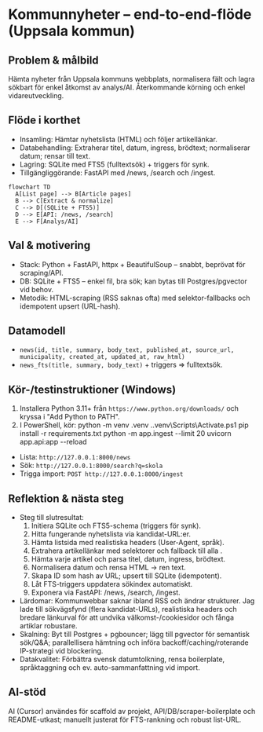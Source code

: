 # Kommunnyheter – end-to-end-flöde (Uppsala kommun)

## Problem & målbild
Hämta nyheter från Uppsala kommuns webbplats, normalisera fält och lagra sökbart för enkel åtkomst av analys/AI. Återkommande körning och enkel vidareutveckling.

## Flöde i korthet
- Insamling: Hämtar nyhetslista (HTML) och följer artikellänkar.
- Databehandling: Extraherar titel, datum, ingress, brödtext; normaliserar datum; rensar till text.
- Lagring: SQLite med FTS5 (fulltextsök) + triggers för synk.
- Tillgängliggörande: FastAPI med /news, /search och /ingest.

```mermaid
flowchart TD
  A[List page] --> B[Article pages]
  B --> C[Extract & normalize]
  C --> D[(SQLite + FTS5)]
  D --> E[API: /news, /search]
  E --> F[Analys/AI]
```

## Val & motivering
- Stack: Python + FastAPI, httpx + BeautifulSoup – snabbt, beprövat för scraping/API.
- DB: SQLite + FTS5 – enkel fil, bra sök; kan bytas till Postgres/pgvector vid behov.
- Metodik: HTML-scraping (RSS saknas ofta) med selektor-fallbacks och idempotent upsert (URL-hash).

## Datamodell
- `news(id, title, summary, body_text, published_at, source_url, municipality, created_at, updated_at, raw_html)`
- `news_fts(title, summary, body_text)` + triggers => fulltextsök.

## Kör-/testinstruktioner (Windows)
1) Installera Python 3.11+ från `https://www.python.org/downloads/` och kryssa i "Add Python to PATH".
2) I PowerShell, kör:
python -m venv .venv
.\.venv\Scripts\Activate.ps1
pip install -r requirements.txt
python -m app.ingest --limit 20
uvicorn app.api:app --reload

- Lista: `http://127.0.0.1:8000/news`
- Sök: `http://127.0.0.1:8000/search?q=skola`
- Trigga import: `POST http://127.0.0.1:8000/ingest`

## Reflektion & nästa steg
- Steg till slutresultat:
  1. Initiera SQLite och FTS5-schema (triggers för synk).
  2. Hitta fungerande nyhetslista via kandidat-URL:er.
  3. Hämta listsida med realistiska headers (User-Agent, språk).
  4. Extrahera artikellänkar med selektorer och fallback till alla <a>.
  5. Hämta varje artikel och parsa titel, datum, ingress, brödtext.
  6. Normalisera datum och rensa HTML → ren text.
  7. Skapa ID som hash av URL; upsert till SQLite (idempotent).
  8. Låt FTS-triggers uppdatera sökindex automatiskt.
  9. Exponera via FastAPI: /news, /search, /ingest.
- Lärdomar: Kommunwebbar saknar ibland RSS och ändrar strukturer. Jag lade till sökvägsfynd (flera kandidat-URLs), realistiska headers och bredare länkurval för att undvika välkomst-/cookiesidor och fånga artiklar robustare.
- Skalning: Byt till Postgres + pgbouncer; lägg till pgvector för semantisk sök/Q&A; parallellisera hämtning och införa backoff/caching/roterande IP-strategi vid blockering.
- Datakvalitet: Förbättra svensk datumtolkning, rensa boilerplate, språktaggning och ev. auto-sammanfattning vid import.

## AI-stöd
AI (Cursor) användes för scaffold av projekt, API/DB/scraper-boilerplate och README-utkast; manuellt justerat för FTS-rankning och robust list-URL.